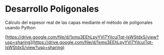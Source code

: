 # Desarrollo Poligonales
Cálculo del espesor real de las capas mediante el método de poligonales usando Python


[https://drive.google.com/file/d/1xms3EEhLpyYVl7YiIcuiTqt-IsWStdxS/view?usp=sharing](https://drive.google.com/file/d/1xms3EEhLpyYVl7YiIcuiTqt-IsWStdxS/view?usp=sharing)
